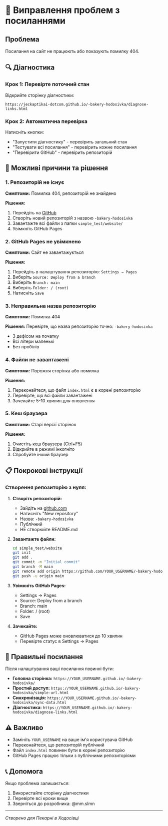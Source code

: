 # 🔧 Виправлення проблем з посиланнями

## Проблема
Посилання на сайт не працюють або показують помилку 404.

## 🔍 Діагностика

### Крок 1: Перевірте поточний стан
Відкрийте сторінку діагностики:
```
https://jeckaptikai-dotcom.github.io/-bakery-hodosivka/diagnose-links.html
```

### Крок 2: Автоматична перевірка
Натисніть кнопки:
- "Запустити діагностику" - перевірить загальний стан
- "Тестувати всі посилання" - перевірить кожне посилання
- "Перевірити GitHub" - перевірить репозиторій

## 🚨 Можливі причини та рішення

### 1. Репозиторій не існує
**Симптоми:** Помилка 404, репозиторій не знайдено

**Рішення:**
1. Перейдіть на [GitHub](https://github.com)
2. Створіть новий репозиторій з назвою `-bakery-hodosivka`
3. Завантажте всі файли з папки `simple_test/website/`
4. Увімкніть GitHub Pages

### 2. GitHub Pages не увімкнено
**Симптоми:** Сайт не завантажується

**Рішення:**
1. Перейдіть в налаштування репозиторію: `Settings → Pages`
2. Виберіть `Source: Deploy from a branch`
3. Виберіть `Branch: main`
4. Виберіть `Folder: / (root)`
5. Натисніть `Save`

### 3. Неправильна назва репозиторію
**Симптоми:** Помилка 404

**Рішення:**
Перевірте, що назва репозиторію точно: `-bakery-hodosivka`
- З дефісом на початку
- Всі літери маленькі
- Без пробілів

### 4. Файли не завантажені
**Симптоми:** Порожня сторінка або помилка

**Рішення:**
1. Переконайтеся, що файл `index.html` є в корені репозиторію
2. Перевірте, що всі файли завантажені
3. Зачекайте 5-10 хвилин для оновлення

### 5. Кеш браузера
**Симптоми:** Старі версії сторінок

**Рішення:**
1. Очистіть кеш браузера (Ctrl+F5)
2. Відкрийте в режимі інкогніто
3. Спробуйте інший браузер

## 📋 Покрокові інструкції

### Створення репозиторію з нуля:

1. **Створіть репозиторій:**
   - Зайдіть на [github.com](https://github.com)
   - Натисніть "New repository"
   - Назва: `-bakery-hodosivka`
   - Публічний
   - НЕ створюйте README.md

2. **Завантажте файли:**
   ```bash
   cd simple_test/website
   git init
   git add .
   git commit -m "Initial commit"
   git branch -M main
   git remote add origin https://github.com/YOUR_USERNAME/-bakery-hodosivka.git
   git push -u origin main
   ```

3. **Увімкніть GitHub Pages:**
   - Settings → Pages
   - Source: Deploy from a branch
   - Branch: main
   - Folder: / (root)
   - Save

4. **Зачекайте:**
   - GitHub Pages може оновлюватися до 10 хвилин
   - Перевірте статус в Settings → Pages

## 🔗 Правильні посилання

Після налаштування ваші посилання повинні бути:

- **Головна сторінка:** `https://YOUR_USERNAME.github.io/-bakery-hodosivka/`
- **Простий доступ:** `https://YOUR_USERNAME.github.io/-bakery-hodosivka/simple-url.html`
- **Синхронізація:** `https://YOUR_USERNAME.github.io/-bakery-hodosivka/sync-data.html`
- **Діагностика:** `https://YOUR_USERNAME.github.io/-bakery-hodosivka/diagnose-links.html`

## ⚠️ Важливо

- Замініть `YOUR_USERNAME` на ваше ім'я користувача GitHub
- Переконайтеся, що репозиторій публічний
- Файл `index.html` повинен бути в корені репозиторію
- GitHub Pages працює тільки з публічними репозиторіями

## 📞 Допомога

Якщо проблема залишається:
1. Використайте сторінку діагностики
2. Перевірте всі кроки вище
3. Зверніться до розробника: @mm.slmn

---
*Створено для Пекарні в Ходосівці*


